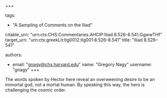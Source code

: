 +++

tags:
- "A Sampling of Comments on the Iliad"

citable_urn: "urn:cts:CHS:Commentaries.AHCIP:Iliad.8.526-8.541.GgwwTHf"
target_urn: "urn:cts:greekLit:tlg0012.tlg001:8.526-8.541"
title: "Iliad 8.526–541"

authors:
- email: "gnagy@chs.harvard.edu"
  name: "Gregory Nagy"
  username: "gnagy"
+++

<p>The words spoken by Hector here reveal an overweening desire to be an immortal god, not a mortal human. By speaking this way, the hero is challenging the cosmic order.  </p>